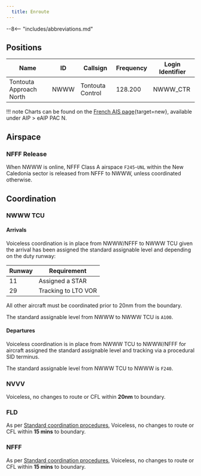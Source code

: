 ```yaml
---
  title: Enroute
---
```


--8<-- "includes/abbreviations.md"

## Positions

| Name               | ID      | Callsign       | Frequency        | Login Identifier              |
| ------------------ | --------------| -------------- | ---------------- | --------------------------------------|
| Tontouta Approach North|NWWW| Tontouta Control  | 128.200         | NWWW_CTR          |

!!! note
    Charts can be found on the [French AIS page](https://www.sia.aviation-civile.gouv.fr/){target=new}, available under AIP > eAIP PAC N.

## Airspace
### NFFF Release
When NWWW is online, NFFF Class A airspace `F245`-`UNL` within the New Caledonia sector is released from NFFF to NWWW, unless coordinated otherwise.

## Coordination
### NWWW TCU
#### Arrivals
Voiceless coordination is in place from NWWW/NFFF to NWWW TCU given the arrival has been assigned the standard assignable level and depending on the duty runway:

|Runway|Requirement|
|------|-----------|
|11|Assigned a STAR|
|29|Tracking to LTO VOR|

All other aircraft must be coordinated prior to 20nm from the boundary.

The standard assignable level from NWWW to NWWW TCU is `A100`.

#### Departures
Voiceless coordination is in place from NWWW TCU to NWWW/NFFF for aircraft assigned the standard assignable level and tracking via a procedural SID terminus.

The standard assignable level from NWWW TCU to NWWW is `F240`.

### NVVV
Voiceless, no changes to route or CFL within **20nm** to boundary.

### FLD
As per [Standard coordination procedures](../../../controller-skills/coordination/#pacific-units), Voiceless, no changes to route or CFL within **15 mins** to boundary.

### NFFF
As per [Standard coordination procedures](../../../controller-skills/coordination/#pacific-units), Voiceless, no changes to route or CFL within **15 mins** to boundary.